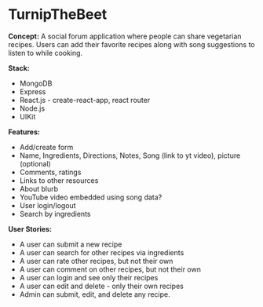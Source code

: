 # TurnipTheBeet

**Concept:**
A social forum application where people can share vegetarian recipes. Users can add their favorite recipes along with song suggestions to listen to while cooking.

**Stack:**
- MongoDB
- Express
- React.js - create-react-app, react router
- Node.js
- UIKit

**Features:**
- Add/create form
- Name, Ingredients, Directions, Notes, Song (link to yt video), picture (optional)
- Comments, ratings
- Links to other resources
- About blurb
- YouTube video embedded using song data?
- User login/logout
- Search by ingredients

**User Stories:**
- A user can submit a new recipe
- A user can search for other recipes via ingredients
- A user can rate other recipes, but not their own
- A user can comment on other recipes, but not their own
- A user can login and see only their recipes
- A user can edit and delete - only their own recipes
- Admin can submit, edit, and delete any recipe.
